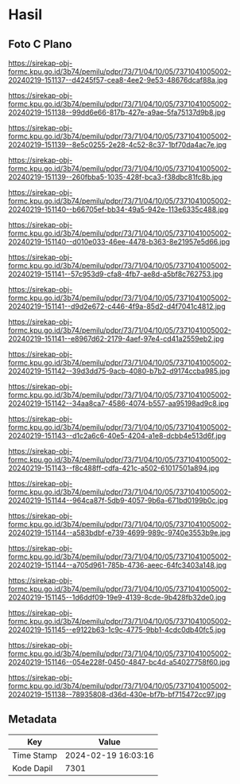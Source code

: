 # Hasil

## Foto C Plano

https://sirekap-obj-formc.kpu.go.id/3b74/pemilu/pdpr/73/71/04/10/05/7371041005002-20240219-151137--d4245f57-cea8-4ee2-9e53-48676dcaf88a.jpg

https://sirekap-obj-formc.kpu.go.id/3b74/pemilu/pdpr/73/71/04/10/05/7371041005002-20240219-151138--99dd6e66-817b-427e-a9ae-5fa75137d9b8.jpg

https://sirekap-obj-formc.kpu.go.id/3b74/pemilu/pdpr/73/71/04/10/05/7371041005002-20240219-151139--8e5c0255-2e28-4c52-8c37-1bf70da4ac7e.jpg

https://sirekap-obj-formc.kpu.go.id/3b74/pemilu/pdpr/73/71/04/10/05/7371041005002-20240219-151139--260fbba5-1035-428f-bca3-f38dbc81fc8b.jpg

https://sirekap-obj-formc.kpu.go.id/3b74/pemilu/pdpr/73/71/04/10/05/7371041005002-20240219-151140--b66705ef-bb34-49a5-942e-113e6335c488.jpg

https://sirekap-obj-formc.kpu.go.id/3b74/pemilu/pdpr/73/71/04/10/05/7371041005002-20240219-151140--d010e033-46ee-4478-b363-8e21957e5d66.jpg

https://sirekap-obj-formc.kpu.go.id/3b74/pemilu/pdpr/73/71/04/10/05/7371041005002-20240219-151141--57c953d9-cfa8-4fb7-ae8d-a5bf8c762753.jpg

https://sirekap-obj-formc.kpu.go.id/3b74/pemilu/pdpr/73/71/04/10/05/7371041005002-20240219-151141--d9d2e672-c446-4f9a-85d2-d4f7041c4812.jpg

https://sirekap-obj-formc.kpu.go.id/3b74/pemilu/pdpr/73/71/04/10/05/7371041005002-20240219-151141--e8967d62-2179-4aef-97e4-cd41a2559eb2.jpg

https://sirekap-obj-formc.kpu.go.id/3b74/pemilu/pdpr/73/71/04/10/05/7371041005002-20240219-151142--39d3dd75-9acb-4080-b7b2-d9174ccba985.jpg

https://sirekap-obj-formc.kpu.go.id/3b74/pemilu/pdpr/73/71/04/10/05/7371041005002-20240219-151142--34aa8ca7-4586-4074-b557-aa95198ad9c8.jpg

https://sirekap-obj-formc.kpu.go.id/3b74/pemilu/pdpr/73/71/04/10/05/7371041005002-20240219-151143--d1c2a6c6-40e5-4204-a1e8-dcbb4e513d6f.jpg

https://sirekap-obj-formc.kpu.go.id/3b74/pemilu/pdpr/73/71/04/10/05/7371041005002-20240219-151143--f8c488ff-cdfa-421c-a502-61017501a894.jpg

https://sirekap-obj-formc.kpu.go.id/3b74/pemilu/pdpr/73/71/04/10/05/7371041005002-20240219-151144--964ca87f-5db9-4057-9b6a-671bd0199b0c.jpg

https://sirekap-obj-formc.kpu.go.id/3b74/pemilu/pdpr/73/71/04/10/05/7371041005002-20240219-151144--a583bdbf-e739-4699-989c-9740e3553b9e.jpg

https://sirekap-obj-formc.kpu.go.id/3b74/pemilu/pdpr/73/71/04/10/05/7371041005002-20240219-151144--a705d961-785b-4736-aeec-64fc3403a148.jpg

https://sirekap-obj-formc.kpu.go.id/3b74/pemilu/pdpr/73/71/04/10/05/7371041005002-20240219-151145--1d6ddf09-19e9-4139-8cde-9b428fb32de0.jpg

https://sirekap-obj-formc.kpu.go.id/3b74/pemilu/pdpr/73/71/04/10/05/7371041005002-20240219-151145--e9122b63-1c9c-4775-9bb1-4cdc0db40fc5.jpg

https://sirekap-obj-formc.kpu.go.id/3b74/pemilu/pdpr/73/71/04/10/05/7371041005002-20240219-151146--054e228f-0450-4847-bc4d-a54027758f60.jpg

https://sirekap-obj-formc.kpu.go.id/3b74/pemilu/pdpr/73/71/04/10/05/7371041005002-20240219-151138--78935808-d36d-430e-bf7b-bf715472cc97.jpg


## Metadata

| Key        | Value               |
| ---------- | ------------------- |
| Time Stamp | 2024-02-19 16:03:16 |
| Kode Dapil | 7301                |



